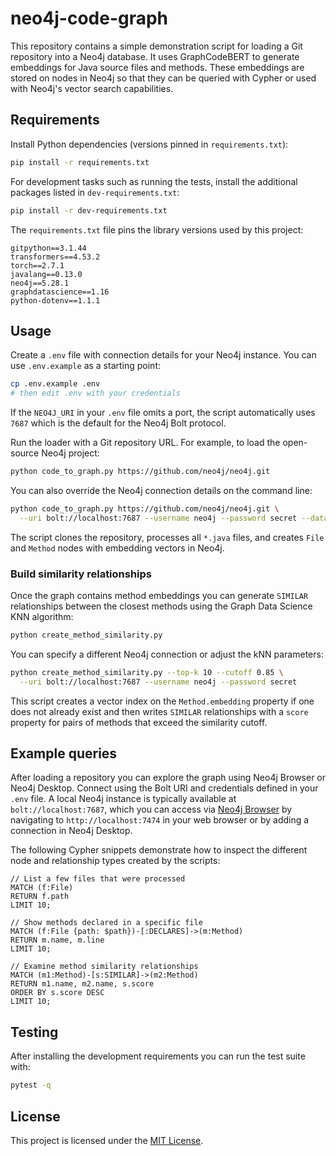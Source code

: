 # neo4j-code-graph

This repository contains a simple demonstration script for loading a Git
repository into a Neo4j database. It uses GraphCodeBERT to generate
embeddings for Java source files and methods. These embeddings are stored
on nodes in Neo4j so that they can be queried with Cypher or used with
Neo4j's vector search capabilities.

## Requirements

Install Python dependencies (versions pinned in `requirements.txt`):

```bash
pip install -r requirements.txt
```

For development tasks such as running the tests, install the additional
packages listed in `dev-requirements.txt`:

```bash
pip install -r dev-requirements.txt
```

The `requirements.txt` file pins the library versions used by this
project:

```
gitpython==3.1.44
transformers==4.53.2
torch==2.7.1
javalang==0.13.0
neo4j==5.28.1
graphdatascience==1.16
python-dotenv==1.1.1
```

## Usage

Create a `.env` file with connection details for your Neo4j instance. You can
use `.env.example` as a starting point:

```bash
cp .env.example .env
# then edit .env with your credentials
```

If the `NEO4J_URI` in your `.env` file omits a port, the script
automatically uses `7687` which is the default for the Neo4j Bolt protocol.

Run the loader with a Git repository URL. For example, to load the
open-source Neo4j project:

```bash
python code_to_graph.py https://github.com/neo4j/neo4j.git
```

You can also override the Neo4j connection details on the command line:

```bash
python code_to_graph.py https://github.com/neo4j/neo4j.git \
  --uri bolt://localhost:7687 --username neo4j --password secret --database neo4j
```

The script clones the repository, processes all `*.java` files, and
creates `File` and `Method` nodes with embedding vectors in Neo4j.

### Build similarity relationships

Once the graph contains method embeddings you can generate `SIMILAR`
relationships between the closest methods using the Graph Data Science
KNN algorithm:

```bash
python create_method_similarity.py
```

You can specify a different Neo4j connection or adjust the kNN parameters:

```bash
python create_method_similarity.py --top-k 10 --cutoff 0.85 \
  --uri bolt://localhost:7687 --username neo4j --password secret
```

This script creates a vector index on the `Method.embedding` property if
one does not already exist and then writes `SIMILAR` relationships with a
`score` property for pairs of methods that exceed the similarity cutoff.

## Example queries

After loading a repository you can explore the graph using Neo4j Browser or
Neo4j Desktop. Connect using the Bolt URI and credentials defined in your
`.env` file. A local Neo4j instance is typically available at
`bolt://localhost:7687`, which you can access via [Neo4j Browser](https://neo4j.com/developer/neo4j-browser/) by navigating to
`http://localhost:7474` in your web browser or by adding a connection in
Neo4j Desktop.

The following Cypher snippets demonstrate how to inspect the different node
and relationship types created by the scripts:

```cypher
// List a few files that were processed
MATCH (f:File)
RETURN f.path
LIMIT 10;

// Show methods declared in a specific file
MATCH (f:File {path: $path})-[:DECLARES]->(m:Method)
RETURN m.name, m.line
LIMIT 10;

// Examine method similarity relationships
MATCH (m1:Method)-[s:SIMILAR]->(m2:Method)
RETURN m1.name, m2.name, s.score
ORDER BY s.score DESC
LIMIT 10;
```

## Testing

After installing the development requirements you can run the test suite with:

```bash
pytest -q
```

## License

This project is licensed under the [MIT License](LICENSE).
